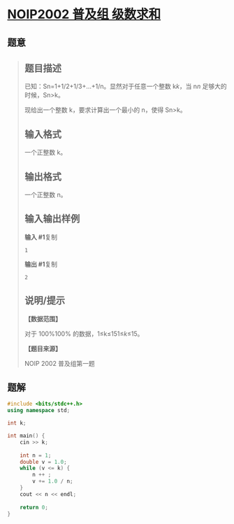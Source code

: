 #  [NOIP2002 普及组 级数求和](https://www.luogu.com.cn/problem/P1035)

## 题意

>   ## 题目描述
>
>   已知：Sn=1+1/2+1/3+…+1/n。显然对于任意一个整数 k*k*，当 n*n* 足够大的时候，Sn>k。
>
>   现给出一个整数 k，要求计算出一个最小的 n，使得 Sn>k。
>
>   ## 输入格式
>
>   一个正整数 k。
>
>   ## 输出格式
>
>   一个正整数 n。
>
>   ## 输入输出样例
>
>   **输入 #1**复制
>
>   ```
>   1
>   ```
>
>   **输出 #1**复制
>
>   ```
>   2
>   ```
>
>   ## 说明/提示
>
>   **【数据范围】**
>
>   对于 100%100% 的数据，1≤k≤151≤*k*≤15。
>
>   **【题目来源】**
>
>   NOIP 2002 普及组第一题

## 题解



```c++
#include <bits/stdc++.h>
using namespace std;

int k;

int main() {
    cin >> k;
    
    int n = 1;
    double v = 1.0;
    while (v <= k) {
        n ++ ;
        v += 1.0 / n;
    }
    cout << n << endl;
    
    return 0;
}
```



```python3

```


